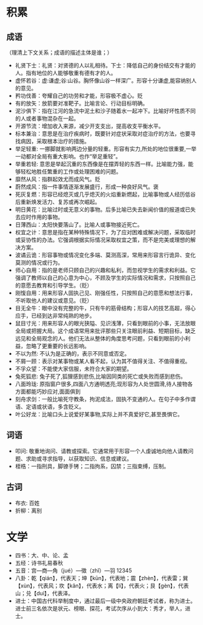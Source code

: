 # 积累

## 成语

（理清上下文关系；成语的描述主体是谁；）

- 礼贤下士：礼贤：对贤德的人以礼相待。下士：降低自己的身份结交有才能的人。指有地位的人能够敬重有德有才的人。
- 虚怀若谷：虚:谦虚;谷:山谷。胸怀像山谷一样深广。形容十分谦虚,能容纳别人的意见。
- 矜功伐善：夸耀自己的功劳和才能，形容极不虚心。贬
- 有的放矢：放箭要对准靶子。比喻言论、行动目标明确。
- 泥沙俱下：指在江河的急流中泥土和沙子随着水一起冲下。比喻好坏性质不同的人或者事物混杂在一起。
- 开源节流：增加收入来源，减少开支支出，提高收支平衡水平。
- 标本兼治：意思是在治疗疾病时，既要针对症状采取对症治疗的方法，也要寻找病因，采取根本治疗的措施。
- 举足轻重: 一挪脚就影响两边分量的轻重。形容有实力,所处的地位很重要,一举一动都对全局有重大影响。也作“举足重轻”。
- 举重若轻: 意思是举起沉重的东西像是在摆弄轻的东西一样。比喻能力强，能够轻松地胜任繁重的工作或处理困难的问题。
- 靡然从风：指群起效尤而成风气。贬
- 蔚然成风：指一件事情逐渐发展盛行，形成一种良好风气。褒
- 死灰复燃：形容已经熄灭或几乎熄灭的火焰重新燃起，比喻事物或人经历低谷后重新焕发活力、复苏或再次崛起。
- 明日黄花：比喻过时或无意义的事物。后多比喻已失去新闻价值的报道或已失去应时作用的事物。
- 日薄西山：太阳快要落山了。比喻人或事物接近死亡。
- 权宜之计：意思是指在某种特殊情况下，为了应对困难或解决问题，采取临时或妥协性的办法。它强调根据实际情况采取权宜之策，而不是完美或理想的解决方案。
- 波谲云诡：形容事物或情况变化多端、莫测高深，常用来形容言行诡异、变化莫测的情况或行为。
- 师心自用：指的是老师只顾自己的兴趣和私利，而忽视学生的需求和利益。它强调了教师以自己的心意为中心，不顾及学生的实际情况和需求，只按照自己的意愿去教育和引导学生。（贬）
- 刚愎自用：用来形容人固执己见、刚强任性，只按照自己的意愿和想法行事，不听取他人的建议或意见。（贬）
- 目无全牛：眼中没有完整的牛，只有牛的筋骨结构；形容人的技艺高超，得心应手，已经到达非常纯熟的地步。
- 鼠目寸光：用来形容人的眼光狭隘、见识浅薄，只看到眼前的小事，无法放眼全局或把握大局。这个成语常用来批评那些只关注眼前利益、短期目标，缺乏远见和全局观念的人。他们无法从整体的角度思考问题，只看到眼前的小利益，忽略了更重要的长远影响。
- 不以为然: 不认为是正确的，表示不同意或否定。
- 不屑一顾：表示对某事物或某人看不起，认为其不值得关注、不值得重视。
- 不孚众望：不能使大家信服，未符合大家的期望。
- 兔死狐悲: 兔子死了,狐狸感到悲伤,比喻因同类的死亡或失败而感到悲伤。
- 八面玲珑: 原指窗户很多,四面八方通明透亮;现形容为人处世圆滑,待人接物各方面都能巧妙应对,面面俱到
- 刻舟求剑：一般比喻死守教条，拘泥成法，固执不变通的人。在句子中多作谓语、定语或状语，多含贬义。
- 叶公好龙：比喻口头上说爱好某事物,实际上并不真爱好它,甚至畏惧它。

## 词语

- 叩问: 敬重地询问、请教或探索。它通常用于形容一个人虔诚地向他人请教问题、求助或寻求指导，以获取知识、信息或建议。
- 桎梏：一指刑具，脚镣手铐；二指拘系，囚禁；三指束缚，压制。

## 古词

- 布衣: 百姓
- 折柳：离别

# 文学

- 四书：大、中、论、孟
- 五经：诗书礼易春秋
- 五音：宫—商—角（jué）—徵（zhǐ）—羽 12345
- 八卦：乾【qián】，代表天；坤【kūn】，代表地；震【zhèn】，代表雷；巽【xùn】，代表风；坎【kǎn】，代表水；离【lí】，代表火；艮【gèn】，代表山；兑【duì】，代表泽。
- 进士：中国古代科举制度中，通过最后一级中央政府朝廷考试者，称为进士。进士前三名依次是状元、榜眼、探花，考试次序从小到大：秀才，举人，进士。
